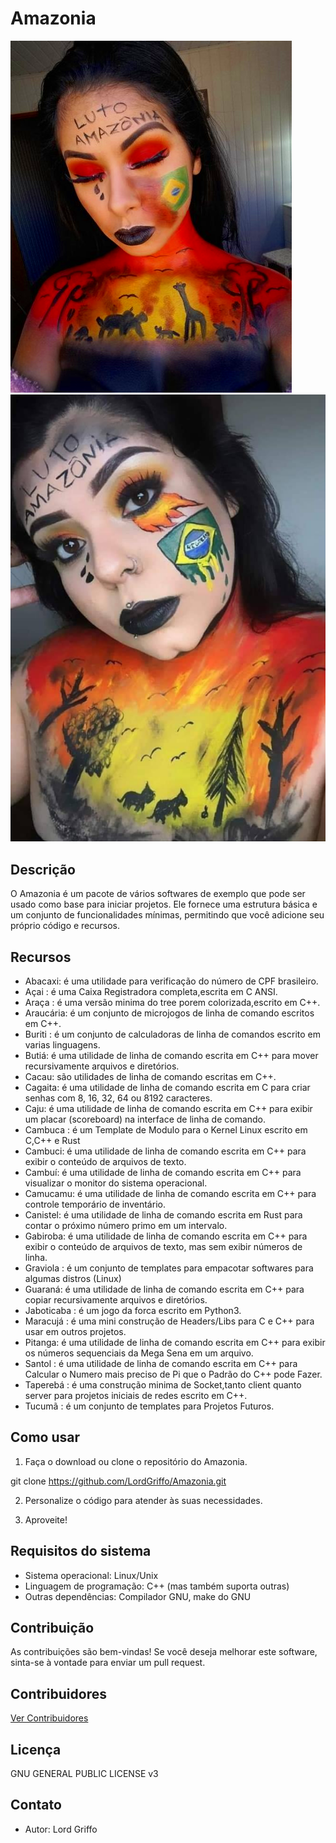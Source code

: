 # Amazonia
![Amazonia](logo/logo.png) ![Amazonia](logo/logo2.png)

## Descrição
O Amazonia é um pacote de vários softwares de exemplo que pode ser usado como base para iniciar projetos. Ele fornece uma estrutura básica e um conjunto de funcionalidades mínimas, permitindo que você adicione seu próprio código e recursos.

## Recursos
- Abacaxi: é uma utilidade para verificação do número de CPF brasileiro.
- Açai : é uma Caixa Registradora completa,escrita em C ANSI.
- Araça : é uma versão minima do tree porem colorizada,escrito em C++.
- Araucária: é um conjunto de microjogos de linha de comando escritos em C++.
- Buriti : é um conjunto de calculadoras de linha de comandos escrito em varias linguagens.
- Butiá: é uma utilidade de linha de comando escrita em C++ para mover recursivamente arquivos e diretórios.
- Cacau: são utilidades de linha de comando escritas em C++.
- Cagaita: é uma utilidade de linha de comando escrita em C para criar senhas com 8, 16, 32, 64 ou 8192 caracteres.
- Caju: é uma utilidade de linha de comando escrita em C++ para exibir um placar (scoreboard) na interface de linha de comando.
- Cambuca : é um Template de Modulo para o Kernel Linux escrito em C,C++ e Rust
- Cambuci: é uma utilidade de linha de comando escrita em C++ para exibir o conteúdo de arquivos de texto.
- Cambuí: é uma utilidade de linha de comando escrita em C++ para visualizar o monitor do sistema operacional.
- Camucamu: é uma utilidade de linha de comando escrita em C++ para controle temporário de inventário.
- Canistel: é uma utilidade de linha de comando escrita em Rust para contar o próximo número primo em um intervalo.
- Gabiroba: é uma utilidade de linha de comando escrita em C++ para exibir o conteúdo de arquivos de texto, mas sem exibir números de linha.
- Graviola : é um conjunto de templates para empacotar softwares para algumas distros (Linux)
- Guaraná: é uma utilidade de linha de comando escrita em C++ para copiar recursivamente arquivos e diretórios.
- Jaboticaba : é um jogo da forca escrito em Python3.
- Maracujá : é uma mini construção de Headers/Libs para C e C++ para usar em outros projetos.
- Pitanga: é uma utilidade de linha de comando escrita em C++ para exibir os números sequenciais da Mega Sena em um arquivo.
- Santol  : é uma utilidade de linha de comando escrita em C++ para Calcular o Numero mais preciso de Pi que o Padrão do C++ pode Fazer.
- Taperebá : é uma construção minima de Socket,tanto client quanto server para projetos iniciais de redes escrito em C++.
- Tucumã : é um conjunto de templates para Projetos Futuros.


## Como usar
1. Faça o download ou clone o repositório do Amazonia.

git clone https://github.com/LordGriffo/Amazonia.git

2. Personalize o código para atender às suas necessidades.

3. Aproveite!

## Requisitos do sistema
- Sistema operacional: Linux/Unix
- Linguagem de programação: C++ (mas também suporta outras)
- Outras dependências: Compilador GNU, make do GNU

## Contribuição
As contribuições são bem-vindas! Se você deseja melhorar este software, sinta-se à vontade para enviar um pull request.

## Contribuidores

[Ver Contribuidores](https://github.com/LordGriffo/Amazonia/blob/main/CONTRIBUTORS.md)

## Licença
GNU GENERAL PUBLIC LICENSE v3

## Contato
- Autor: Lord Griffo
